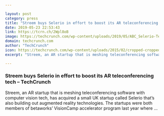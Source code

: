 ```yaml
---

layout: post
category: press
title: "Streem buys Selerio in effort to boost its AR teleconferencing tech"
date: 2019-05-23 22:53:43
link: https://tcrn.ch/2Wpl8oB
image: https://techcrunch.com/wp-content/uploads/2019/05/ABC_Selerio-Team.jpg?w=533
domain: techcrunch.com
author: "TechCrunch"
icon: https://techcrunch.com/wp-content/uploads/2015/02/cropped-cropped-favicon-gradient.png?w=180
excerpt: "Streem, an AR startup that is meshing teleconferencing software with computer vision tech, has acquired a small UK startup called Selerio that’s also building out augmented reality technologies. The startups were both members of betaworks’ VisionCamp accelerator program last year where …"

---
```


### Streem buys Selerio in effort to boost its AR teleconferencing tech – TechCrunch

Streem, an AR startup that is meshing teleconferencing software with computer vision tech, has acquired a small UK startup called Selerio that’s also building out augmented reality technologies. The startups were both members of betaworks’ VisionCamp accelerator program last year where …